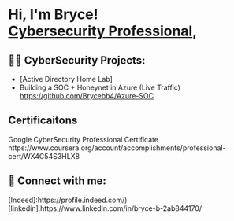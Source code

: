 <h1>Hi, I'm Bryce! <br/><a href="https://github.com/joshmadakor1", <a href="[(https://www.linkedin.com/in/bryce-b-2ab844170/)">Cybersecurity Professional</a>,

<h2>👨‍💻 CyberSecurity Projects:</h2>

  - [Active Directory Home Lab]
  - Building a SOC + Honeynet in Azure (Live Traffic) https://github.com/Brycebb4/Azure-SOC


<h2>Certificaitons</h2>
Google CyberSecurity Professional Certificate 
https://www.coursera.org/account/accomplishments/professional-cert/WX4C54S3HLX8

<h2> 🤳 Connect with me:</h2>
[Indeed]:https://profile.indeed.com/)
[linkedin]:https://www.linkedin.com/in/bryce-b-2ab844170/


<!--
**joshmadakor1/joshmadakor1** is a ✨ _special_ ✨ repository because its `README.md` (this file) appears on your GitHub profile.

Here are some ideas to get you started:

- 🔭 I’m currently working on ...
- 🌱 I’m currently learning ...
- 👯 I’m looking to collaborate on ...
- 🤔 I’m looking for help with ...
- 💬 Ask me about ...
- 📫 How to reach me: ...
- 😄 Pronouns: ...
- ⚡ Fun fact: ...
-->
